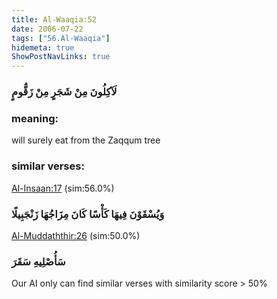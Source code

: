 ```yaml
---
title: Al-Waaqia:52
date: 2006-07-22
tags: ["56.Al-Waaqia"]
hidemeta: true 
ShowPostNavLinks: true 
---
```

### لَآكِلُونَ مِنْ شَجَرٍ مِنْ زَقُّومٍ
### meaning: 
will surely eat from the Zaqqum tree
### similar verses: 

[Al-Insaan:17](/76/17) (sim:56.0%)

### وَيُسْقَوْنَ فِيهَا كَأْسًا كَانَ مِزَاجُهَا زَنْجَبِيلًا

[Al-Muddaththir:26](/74/26) (sim:50.0%)

### سَأُصْلِيهِ سَقَرَ

Our AI only can find similar verses with similarity score > 50% 


